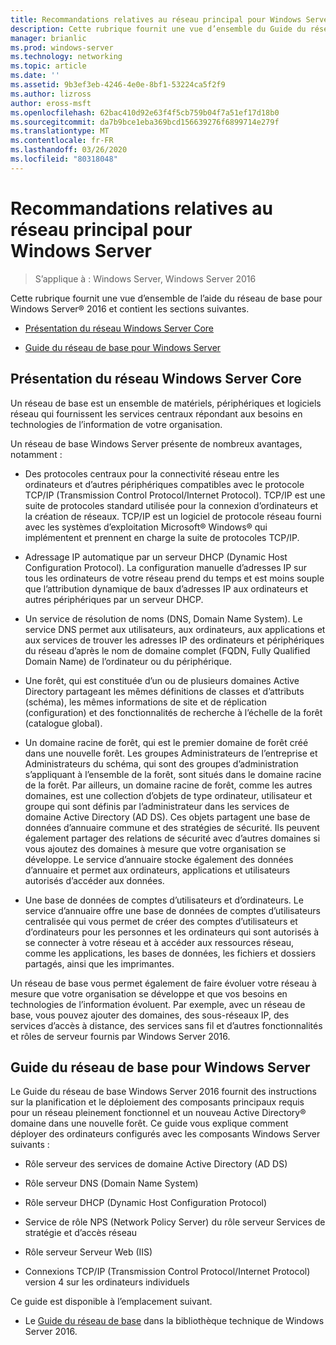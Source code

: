 ```yaml
---
title: Recommandations relatives au réseau principal pour Windows Server
description: Cette rubrique fournit une vue d’ensemble du Guide du réseau de base, qui vous permet de planifier et de déployer les composants principaux requis pour un réseau pleinement fonctionnel et un nouveau domaine de Active Directory dans une nouvelle forêt avec Windows Server 2016
manager: brianlic
ms.prod: windows-server
ms.technology: networking
ms.topic: article
ms.date: ''
ms.assetid: 9b3ef3eb-4246-4e0e-8bf1-53224ca5f2f9
ms.author: lizross
author: eross-msft
ms.openlocfilehash: 62bac410d92e63f4f5cb759b04f7a51ef17d18b0
ms.sourcegitcommit: da7b9bce1eba369bcd156639276f6899714e279f
ms.translationtype: MT
ms.contentlocale: fr-FR
ms.lasthandoff: 03/26/2020
ms.locfileid: "80318048"
---
```

# <a name="core-network-guidance-for-windows-server"></a>Recommandations relatives au réseau principal pour Windows Server

>S’applique à : Windows Server, Windows Server 2016

Cette rubrique fournit une vue d’ensemble de l’aide du réseau de base pour Windows Server&reg; 2016 et contient les sections suivantes.  
  
-   [Présentation du réseau Windows Server Core](#bkmk_intro)  
  
-   [Guide du réseau de base pour Windows Server](#bkmk_core)  
  
## <a name="introduction-to-the-windows-server-core-network"></a><a name="bkmk_intro"></a>Présentation du réseau Windows Server Core

Un réseau de base est un ensemble de matériels, périphériques et logiciels réseau qui fournissent les services centraux répondant aux besoins en technologies de l’information de votre organisation.

Un réseau de base Windows Server présente de nombreux avantages, notamment :

- Des protocoles centraux pour la connectivité réseau entre les ordinateurs et d’autres périphériques compatibles avec le protocole TCP/IP (Transmission Control Protocol/Internet Protocol). TCP/IP est une suite de protocoles standard utilisée pour la connexion d’ordinateurs et la création de réseaux. TCP/IP est un logiciel de protocole réseau fourni avec les systèmes d’exploitation Microsoft&reg; Windows&reg; qui implémentent et prennent en charge la suite de protocoles TCP/IP.

- Adressage IP automatique par un serveur DHCP (Dynamic Host Configuration Protocol). La configuration manuelle d’adresses IP sur tous les ordinateurs de votre réseau prend du temps et est moins souple que l’attribution dynamique de baux d’adresses IP aux ordinateurs et autres périphériques par un serveur DHCP.

- Un service de résolution de noms (DNS, Domain Name System). Le service DNS permet aux utilisateurs, aux ordinateurs, aux applications et aux services de trouver les adresses IP des ordinateurs et périphériques du réseau d’après le nom de domaine complet (FQDN, Fully Qualified Domain Name) de l’ordinateur ou du périphérique.

- Une forêt, qui est constituée d’un ou de plusieurs domaines Active Directory partageant les mêmes définitions de classes et d’attributs (schéma), les mêmes informations de site et de réplication (configuration) et des fonctionnalités de recherche à l’échelle de la forêt (catalogue global).

- Un domaine racine de forêt, qui est le premier domaine de forêt créé dans une nouvelle forêt. Les groupes Administrateurs de l’entreprise et Administrateurs du schéma, qui sont des groupes d’administration s’appliquant à l’ensemble de la forêt, sont situés dans le domaine racine de la forêt. Par ailleurs, un domaine racine de forêt, comme les autres domaines, est une collection d’objets de type ordinateur, utilisateur et groupe qui sont définis par l’administrateur dans les services de domaine Active Directory (AD DS). Ces objets partagent une base de données d’annuaire commune et des stratégies de sécurité. Ils peuvent également partager des relations de sécurité avec d’autres domaines si vous ajoutez des domaines à mesure que votre organisation se développe. Le service d’annuaire stocke également des données d’annuaire et permet aux ordinateurs, applications et utilisateurs autorisés d’accéder aux données.

- Une base de données de comptes d’utilisateurs et d’ordinateurs. Le service d’annuaire offre une base de données de comptes d’utilisateurs centralisée qui vous permet de créer des comptes d’utilisateurs et d’ordinateurs pour les personnes et les ordinateurs qui sont autorisés à se connecter à votre réseau et à accéder aux ressources réseau, comme les applications, les bases de données, les fichiers et dossiers partagés, ainsi que les imprimantes.

Un réseau de base vous permet également de faire évoluer votre réseau à mesure que votre organisation se développe et que vos besoins en technologies de l’information évoluent. Par exemple, avec un réseau de base, vous pouvez ajouter des domaines, des sous-réseaux IP, des services d’accès à distance, des services sans fil et d’autres fonctionnalités et rôles de serveur fournis par Windows Server 2016.

## <a name="core-network-guide-for-windows-server"></a><a name="bkmk_core"></a>Guide du réseau de base pour Windows Server

Le Guide du réseau de base Windows Server 2016 fournit des instructions sur la planification et le déploiement des composants principaux requis pour un réseau pleinement fonctionnel et un nouveau Active Directory&reg; domaine dans une nouvelle forêt. Ce guide vous explique comment déployer des ordinateurs configurés avec les composants Windows Server suivants :

- Rôle serveur des services de domaine Active Directory (AD DS)

- Rôle serveur DNS (Domain Name System)

- Rôle serveur DHCP (Dynamic Host Configuration Protocol)

- Service de rôle NPS (Network Policy Server) du rôle serveur Services de stratégie et d’accès réseau

- Rôle serveur Serveur Web (IIS)

- Connexions TCP/IP (Transmission Control Protocol/Internet Protocol) version 4 sur les ordinateurs individuels

Ce guide est disponible à l’emplacement suivant.

- Le [Guide du réseau de base](../core-network-guide/Core-Network-Guide.md) dans la bibliothèque technique de Windows Server 2016.
  


